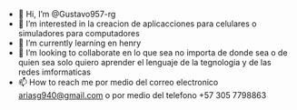 - 👋 Hi, I’m @Gustavo957-rg
- 👀 I’m interested in la creacion de aplicacciones para celulares o  simuladores  para  computadores 
- 🌱 I’m currently learning  en  henry  
- 💞️ I’m looking to collaborate  en lo que sea  no importa de donde sea o de quien sea solo quiero aprender el lenguaje de  la tegnologia y de las redes imformaticas
- 📫 How to reach me  por medio del correo electronico  ariasg940@gmail.com o  por medio del telefono +57 305 7798863
<!---
Gustavo957-rg/Gustavo957-rg is a ✨ special ✨ repository because its `README.md` (this file) appears on your GitHub profile.
You can click the Preview link to take a look at your changes.
--->
